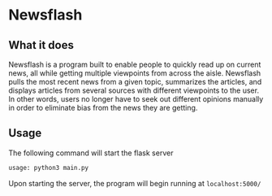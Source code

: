 # Newsflash
## What it does
Newsflash is a program built to enable people to quickly read up on current news,
all while getting multiple viewpoints from across the aisle. Newsflash pulls
the most recent news from a given topic, summarizes the articles, and displays articles
from several sources with different viewpoints to the user. In other words,
users no longer have to seek out different opinions manually in order to eliminate bias
from the news they are getting.

## Usage
The following command will start the flask server
```bash
usage: python3 main.py
```
Upon starting the server, the program will begin running at `localhost:5000/`
